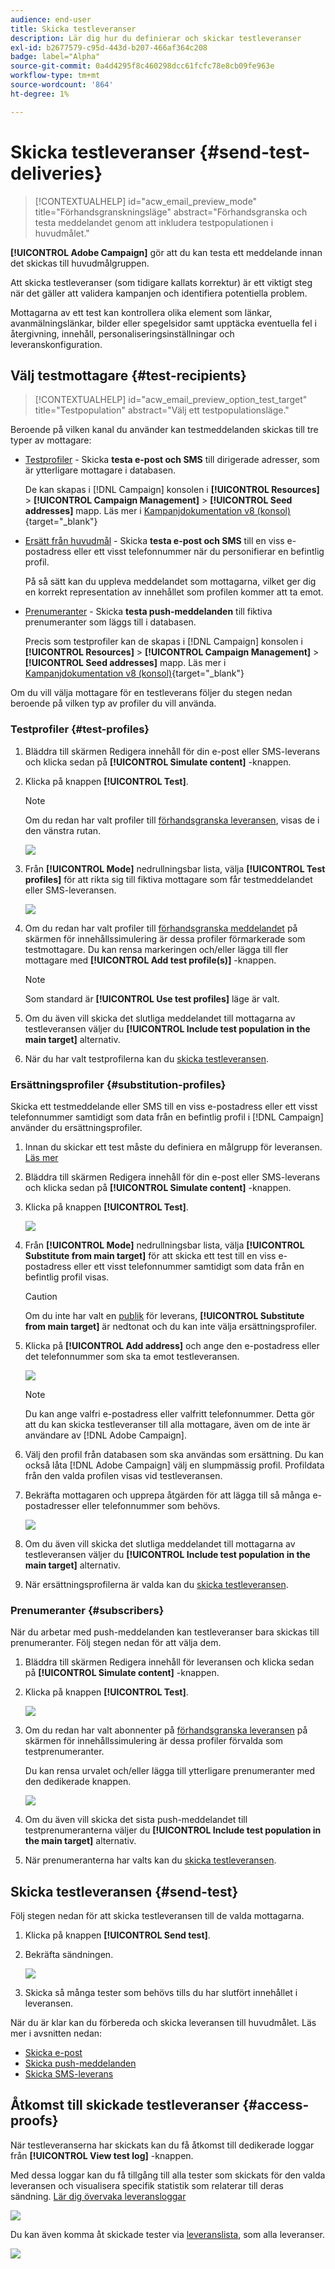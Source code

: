 ```yaml
---
audience: end-user
title: Skicka testleveranser
description: Lär dig hur du definierar och skickar testleveranser
exl-id: b2677579-c95d-443d-b207-466af364c208
badge: label="Alpha"
source-git-commit: 0a4d4295f8c460298dcc61fcfc78e8cb09fe963e
workflow-type: tm+mt
source-wordcount: '864'
ht-degree: 1%

---
```


# Skicka testleveranser {#send-test-deliveries}

>[!CONTEXTUALHELP]
>id="acw_email_preview_mode"
>title="Förhandsgranskningsläge"
>abstract="Förhandsgranska och testa meddelandet genom att inkludera testpopulationen i huvudmålet."

**[!UICONTROL Adobe Campaign]** gör att du kan testa ett meddelande innan det skickas till huvudmålgruppen.

Att skicka testleveranser (som tidigare kallats korrektur) är ett viktigt steg när det gäller att validera kampanjen och identifiera potentiella problem.

Mottagarna av ett test kan kontrollera olika element som länkar, avanmälningslänkar, bilder eller spegelsidor samt upptäcka eventuella fel i återgivning, innehåll, personaliseringsinställningar och leveranskonfiguration.

## Välj testmottagare {#test-recipients}



>[!CONTEXTUALHELP]
>id="acw_email_preview_option_test_target"
>title="Testpopulation"
>abstract="Välj ett testpopulationsläge."



Beroende på vilken kanal du använder kan testmeddelanden skickas till tre typer av mottagare:

* [Testprofiler](#test-profiles) - Skicka **testa e-post och SMS** till dirigerade adresser, som är ytterligare mottagare i databasen.

  De kan skapas i [!DNL Campaign] konsolen i **[!UICONTROL Resources]** > **[!UICONTROL Campaign Management]** > **[!UICONTROL Seed addresses]** mapp. Läs mer i [Kampanjdokumentation v8 (konsol)](https://experienceleague.adobe.com/docs/campaign/campaign-v8/audience/add-profiles/test-profiles.html){target="_blank"}

* [Ersätt från huvudmål](#substitution-profiles) - Skicka **testa e-post och SMS** till en viss e-postadress eller ett visst telefonnummer när du personifierar en befintlig profil.

  På så sätt kan du uppleva meddelandet som mottagarna, vilket ger dig en korrekt representation av innehållet som profilen kommer att ta emot.

* [Prenumeranter](#subscribers) - Skicka **testa push-meddelanden** till fiktiva prenumeranter som läggs till i databasen.

  Precis som testprofiler kan de skapas i [!DNL Campaign] konsolen i **[!UICONTROL Resources]** > **[!UICONTROL Campaign Management]** > **[!UICONTROL Seed addresses]** mapp. Läs mer i [Kampanjdokumentation v8 (konsol)](https://experienceleague.adobe.com/docs/campaign/campaign-v8/audience/add-profiles/test-profiles.html){target="_blank"}

Om du vill välja mottagare för en testleverans följer du stegen nedan beroende på vilken typ av profiler du vill använda.

### Testprofiler {#test-profiles}


1. Bläddra till skärmen Redigera innehåll för din e-post eller SMS-leverans och klicka sedan på **[!UICONTROL Simulate content]** -knappen.

1. Klicka på knappen **[!UICONTROL Test]**.

   >[!NOTE]
   >
   >Om du redan har valt profiler till [förhandsgranska leveransen](preview-content.md), visas de i den vänstra rutan.

   ![](assets/simulate-test-button-email.png)

1. Från **[!UICONTROL Mode]** nedrullningsbar lista, välja **[!UICONTROL Test profiles]** för att rikta sig till fiktiva mottagare som får testmeddelandet eller SMS-leveransen.

   ![](assets/simulate-profile-mode.png)

1. Om du redan har valt profiler till [förhandsgranska meddelandet](preview-content.md) på skärmen för innehållssimulering är dessa profiler förmarkerade som testmottagare. Du kan rensa markeringen och/eller lägga till fler mottagare med **[!UICONTROL Add test profile(s)]** -knappen.

   >[!NOTE]
   >
   >Som standard är **[!UICONTROL Use test profiles]** läge är valt.

1. Om du även vill skicka det slutliga meddelandet till mottagarna av testleveransen väljer du **[!UICONTROL Include test population in the main target]** alternativ.

1. När du har valt testprofilerna kan du [skicka testleveransen](#send-test).

### Ersättningsprofiler {#substitution-profiles}

Skicka ett testmeddelande eller SMS till en viss e-postadress eller ett visst telefonnummer samtidigt som data från en befintlig profil i [!DNL Campaign] använder du ersättningsprofiler.

1. Innan du skickar ett test måste du definiera en målgrupp för leveransen. [Läs mer](../audience/about-audiences.md)

1. Bläddra till skärmen Redigera innehåll för din e-post eller SMS-leverans och klicka sedan på **[!UICONTROL Simulate content]** -knappen.

1. Klicka på knappen **[!UICONTROL Test]**.

   ![](assets/simulate-test-button-email.png)

1. Från **[!UICONTROL Mode]** nedrullningsbar lista, välja **[!UICONTROL Substitute from main target]** för att skicka ett test till en viss e-postadress eller ett visst telefonnummer samtidigt som data från en befintlig profil visas.

   >[!CAUTION]
   >
   >Om du inte har valt en [publik](../audience/about-audiences.md) för leverans, **[!UICONTROL Substitute from main target]** är nedtonat och du kan inte välja ersättningsprofiler.

1. Klicka på **[!UICONTROL Add address]** och ange den e-postadress eller det telefonnummer som ska ta emot testleveransen.

   ![](assets/simulate-add-substitution-address.png)

   >[!NOTE]
   >
   >Du kan ange valfri e-postadress eller valfritt telefonnummer. Detta gör att du kan skicka testleveranser till alla mottagare, även om de inte är användare av [!DNL Adobe Campaign].

1. Välj den profil från databasen som ska användas som ersättning. Du kan också låta [!DNL Adobe Campaign] välj en slumpmässig profil. Profildata från den valda profilen visas vid testleveransen.

1. Bekräfta mottagaren och upprepa åtgärden för att lägga till så många e-postadresser eller telefonnummer som behövs.

   ![](assets/simulate-profile-substitute.png)

1. Om du även vill skicka det slutliga meddelandet till mottagarna av testleveransen väljer du **[!UICONTROL Include test population in the main target]** alternativ.

1. När ersättningsprofilerna är valda kan du [skicka testleveransen](#send-test).

### Prenumeranter {#subscribers}

När du arbetar med push-meddelanden kan testleveranser bara skickas till prenumeranter. Följ stegen nedan för att välja dem.

1. Bläddra till skärmen Redigera innehåll för leveransen och klicka sedan på **[!UICONTROL Simulate content]** -knappen.

1. Klicka på knappen **[!UICONTROL Test]**.

   ![](assets/simulate-test-button-push.png)

1. Om du redan har valt abonnenter på [förhandsgranska leveransen](preview-content.md) på skärmen för innehållssimulering är dessa profiler förvalda som testprenumeranter.

   Du kan rensa urvalet och/eller lägga till ytterligare prenumeranter med den dedikerade knappen.

   ![](assets/simulate-test-subscribers.png)

1. Om du även vill skicka det sista push-meddelandet till testprenumeranterna väljer du **[!UICONTROL Include test population in the main target]** alternativ.

1. När prenumeranterna har valts kan du [skicka testleveransen](#send-test).

## Skicka testleveransen {#send-test}

Följ stegen nedan för att skicka testleveransen till de valda mottagarna.

1. Klicka på knappen **[!UICONTROL Send test]**.

1. Bekräfta sändningen.

   ![](assets/simulate-send-test.png)

1. Skicka så många tester som behövs tills du har slutfört innehållet i leveransen.

När du är klar kan du förbereda och skicka leveransen till huvudmålet. Läs mer i avsnitten nedan:

* [Skicka e-post](../monitor/prepare-send.md)
* [Skicka push-meddelanden](../push/send-push.md#send-push)
* [Skicka SMS-leverans](../sms/send-sms.md#send-sms)

## Åtkomst till skickade testleveranser {#access-proofs}

När testleveranserna har skickats kan du få åtkomst till dedikerade loggar från **[!UICONTROL View test log]** -knappen.

Med dessa loggar kan du få tillgång till alla tester som skickats för den valda leveransen och visualisera specifik statistik som relaterar till deras sändning. [Lär dig övervaka leveransloggar](../monitor/delivery-logs.md)

![](assets/simulate-test-log.png)

Du kan även komma åt skickade tester via [leveranslista](../msg/gs-messages.md), som alla leveranser.

![](assets/simulate-deliveries-list.png)
